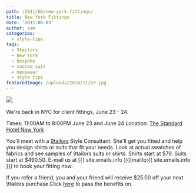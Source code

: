 ```yaml
---
path: /2011/06/new-york-fittings/
title: New York Fittings
date: '2011-06-03'
author: sam
categories:
  - style-tips
tags:
  - 9tailors
  - New York
  - bespoke
  - custom suit
  - menswear
  - style tips
featuredImage: /uploads/2014/11/b3.jpg
---
```

[![](http://4.bp.blogspot.com/-9f-8TBfZDAU/TekLQ4t7U_I/AAAAAAAAJYw/3AyTCf_x204/s400/nyc_jun2011.jpg) ](http://4.bp.blogspot.com/-9f-8TBfZDAU/TekLQ4t7U_I/AAAAAAAAJYw/3AyTCf_x204/s1600/nyc_jun2011.jpg)

We're back in NYC for client fittings, June 23 - 24.

Times: 11:00AM to 8:00PM June 23 and June 24
Location: [The Standard Hotel New York](http://www.standardhotels.com/new-york-city/)

You'll meet with a [9tailors](http://9tailors.com/) Style Consultant. She'll get you fitted and help you design shirts or suits that fit your needs. Look at actual swatches of fabrics and see samples of 9tailors suits or shirts. Shirts start at $79. Suits start at $490.50. E-mail us at [{{ site.emails.info }}](mailto:{{ site.emails.info }}) to book your fitting now.

If you refer a friend, you and your friend will receive $25.00 off your next 9tailors purchase.Click [here](https://spreadsheets.google.com/spreadsheet/viewform?hl=en_US&formkey=dGFGbnEyaTMzMEZRMnpEQm5VaXM5NGc6MQ#gid=0) to pass the benefits on.